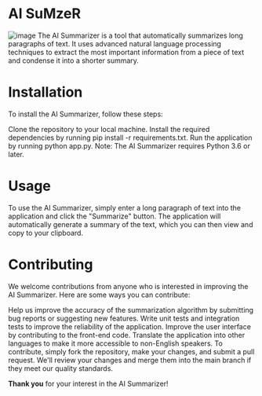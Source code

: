 # AI SuMzeR
![image](https://user-images.githubusercontent.com/93483932/233920529-fcc85efa-fd94-494e-ab9c-98571d9ac9bc.png)
The AI Summarizer is a tool that automatically summarizes long paragraphs of text. It uses advanced natural language processing techniques to extract the most important information from a piece of text and condense it into a shorter summary.

# Installation
To install the AI Summarizer, follow these steps:

Clone the repository to your local machine.
Install the required dependencies by running pip install -r requirements.txt.
Run the application by running python app.py.
Note: The AI Summarizer requires Python 3.6 or later.

# Usage
To use the AI Summarizer, simply enter a long paragraph of text into the application and click the "Summarize" button. The application will automatically generate a summary of the text, which you can then view and copy to your clipboard.

  # Contributing
We welcome contributions from anyone who is interested in improving the AI Summarizer. Here are some ways you can contribute:

Help us improve the accuracy of the summarization algorithm by submitting bug reports or suggesting new features.
Write unit tests and integration tests to improve the reliability of the application.
Improve the user interface by contributing to the front-end code.
Translate the application into other languages to make it more accessible to non-English speakers.
To contribute, simply fork the repository, make your changes, and submit a pull request. We'll review your changes and merge them into the main branch if they meet our quality standards.

**Thank you** for your interest in the AI Summarizer!
